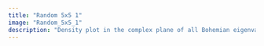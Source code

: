 ```yaml
---
title: "Random 5x5 1"
image: "Random_5x5_1"
description: "Density plot in the complex plane of all Bohemian eigenvalues for 5x5 matrices with entries in the set {-1, 0, 1}. A total of 7,963,249 distinct eigenvalues are plotted. Color is based on density and the plot is viewed on [-3-3i, 3+3i]."
---
```

